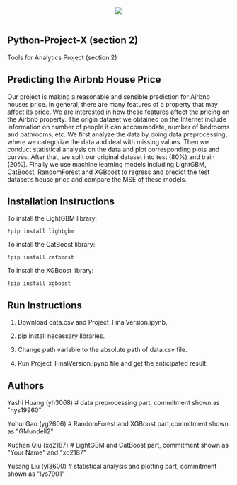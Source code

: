 <div align="center">
  <img src="https://www.longfordleader.ie/resizer/750/563/true/1475831179315.jpg--longford.jpg?1475831180000"><br><br>
</div>

## Python-Project-X (section 2)
Tools for Analytics Project (section 2)
## Predicting the Airbnb House Price

Our project is making a reasonable and sensible prediction for Airbnb houses price. In general, there are many features of a property that may affect its price. We are interested in how these features affect the pricing on the Airbnb property. The origin dataset we obtained on the Internet include information on number of people it can accommodate, number of bedrooms and bathrooms, etc. We first analyze the data by doing data preprocessing, where we categorize the data and deal with missing values. Then we conduct statistical analysis on the data and plot corresponding plots and curves. After that, we split our original dataset into test (80%) and train (20%). Finally we use machine learning models including LightGBM, CatBoost, RandomForest and XGBoost to regress and predict the test dataset’s house price and compare the MSE of these models. 


## Installation Instructions

To install the LightGBM library:

```
!pip install lightgbm
```

To install the CatBoost library:

```
!pip install catboost
```

To install the XGBoost library:
```
!pip install xgboost
```


## Run Instructions
1. Download data.csv and Project_FinalVersion.ipynb.

2. pip install necessary libraries.

3. Change path variable to the absolute path of data.csv file.

4. Run Project_FinalVersion.ipynb file and get the anticipated result.


## Authors

Yashi Huang (yh3068) # data preprocessing part, commitment shown as "hys19960"

Yuhui Gao (yg2606) # RandomForest and XGBoost part,commitment shown as "GMundell2"

Xuchen Qiu (xq2187) # LightGBM and CatBoost part, commitment shown as "Your Name" and "xq2187" 

Yusang Liu (yl3600) # statistical analysis and plotting part, commitment shown as "lys7901"

